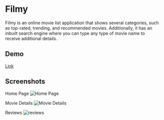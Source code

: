 
# Filmy

Filmy is an online movie list application that shows several categories, such as top-rated, trending, and recommended movies. Additionally, it has an inbuilt search engine where you can type any type of movie name to receive additional details.




## Demo

[Link](https://movie-application-s6ln.onrender.com)


## Screenshots
Home Page
![Home Page](https://github.com/Subham1901/Filmy/assets/79370554/43320683-85a9-4e64-83b0-3df8afa5ff6c)

Movie Details
![Movie Details](https://github.com/Subham1901/Filmy/assets/79370554/f1f267b9-b5d1-49eb-a2fa-0d83cbc084e1)

Reviews
![reviews](https://github.com/Subham1901/Filmy/assets/79370554/bd04d9f8-79a6-4797-ae67-207d287c6370)
